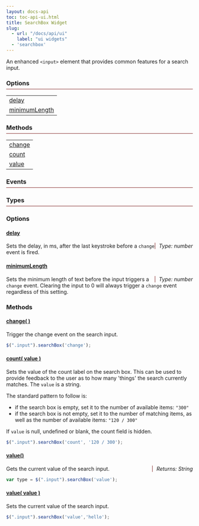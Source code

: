 ```yaml
---
layout: docs-api
toc: toc-api-ui.html
title: SearchBox Widget
slug:
  - url: "/docs/api/ui"
    label: "ui widgets"
  - 'searchbox'
---
```


An enhanced `<input>` element that provides common features for a search input.

<div class="widget">
    <div class="col-4-12">
        <h3>Options</h3>
        <table>
            <tr><td><a href="#options-delay">delay</a></td></tr>
            <tr><td><a href="#options-minimumLength">minimumLength</a></td></tr>
        </table>
    </div>
    <div class="col-4-12">
        <h3>Methods</h3>
        <table>
            <tr><td><a href="#methods-change">change</a></td></tr>
            <tr><td><a href="#methods-count">count</a></td></tr>
            <tr><td><a href="#methods-value">value</a></td></tr>
        </table>
    </div>
    <div class="col-4-12">
        <h3>Events</h3>
        <h3>Types</h3>
    </div>
</div>

### Options

#### <a href="#options-delay" name="options-delay">delay</a>

<span class="method-return">Type: number</span>

Sets the delay, in ms, after the last keystroke before a `change` event is fired.

#### <a href="#options-data" name="options-minimumLength">minimumLength</a>

<span class="method-return">Type: number</span>

Sets the minimum length of text before the input triggers a `change` event. Clearing
the input to 0 will always trigger a `change` event regardless of this setting.

### Methods

#### <a href="#methods-change" name="methods-change">change( )</a>

Trigger the change event on the search input.

```javascript
$(".input").searchBox('change');
```

#### <a href="#methods-count" name="methods-count">count( value )</a>

Sets the value of the count label on the search box. This can be used to
provide feedback to the user as to how many 'things' the search currently
matches. The `value` is a string.

The standard pattern to follow is:

 - if the search box is empty, set it to the number of available items: `"300"`
 - if the search box is not empty, set it to the number of matching items, as
   well as the number of available items: `"120 / 300"`

If `value` is null, undefined or blank, the count field is hidden.

```javascript
$(".input").searchBox('count', '120 / 300');
```

<a name="methods-value"></a>

#### <a href="#methods-value-get" name="methods-value-get">value()</a>

<span class="method-return">Returns: String</span>

Gets the current value of the search input.

```javascript
var type = $(".input").searchBox('value');
```

#### <a href="#methods-value-set" name="methods-value-set">value( value )</a>

Sets the current value of the search input.

```javascript
$(".input").searchBox('value','hello');
```

<style>

.widget h3 {
    margin-left: 0;
    padding-bottom: 5px;
    border-bottom: 2px solid #B68181;
}
.widget:after {
    content:"";
    display:block;
    clear:both;
}
.method-return {
    float: right;
    font-style: italic;
    padding-left: 10px;
    border-left: 2px solid #B68181;
}
</style>
